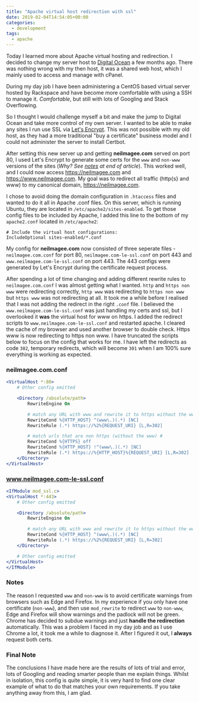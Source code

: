 ```yaml
---
title: "Apache virtual host redirection with ssl"
date: 2019-02-04T14:54:05+00:00
categories:
  - development
tags:
  - apache
---
```


Today I learned more about Apache virtual hosting and redirection. I decided to change my server host to [Digital Ocean](https://www.digitalocean.com) a few months ago. There was nothing wrong with my then host, it was a shared web host, which I mainly used to access and manage with cPanel.

During my day job I have been administering a CentOS based virtual server hosted by Rackspace and have become more comfortable with using a SSH to manage it. *Comfortable*, but still with lots of Googling and Stack Overflowing.

So I thought I would challenge myself a bit and make the jump to Digital Ocean and take more control of my own server. I wanted to be able to make any sites I run use SSL via [Let's Encrypt](https://letsencrypt.org/). This was not possible with my old host, as they had a more traditional "buy a certificate" business model and I could not administer the server to install Certbot.

After setting this new server up and getting **neilmagee.com** served on port 80, I used Let's Encrypt to generate some certs for the `www` and `non-www` versions of the sites (*Why? See [notes](#notes) at end of article*). This worked well, and I could now access https://neilmagee.com and https://www.neilmagee.com. My goal was to redirect all traffic (http{s} and www) to my canonical domain, https://neilmagee.com.
<!--more-->

I chose to avoid doing the domain configuration in `.htaccess` files and wanted to do it all in Apache .conf files. On this server, which is running Ubuntu, they are located in `/etc/apache2/sites-enabled`. To get those config files to be included by Apache, I added this line to the bottom of my `apache2.conf` located in `/etc/apache2`:

```
# Include the virtual host configurations:
IncludeOptional sites-enabled/*.conf
```

My config for **neilmagee.com** now consisted of three seperate files - `neilmagee.com.conf` for port 80, `neilmagee.com-le-ssl.conf` on port 443 and `www.neilmagee.com-le-ssl.conf` on port 443. The 443 configs were generated by Let's Encrypt during the certificate request process.

After spending a lot of time changing and adding different rewrite rules to `neilmagee.com.conf` I was almost getting what I wanted. `http` and `https non www` were redirecting correctly, `http www` was redirecting to `https non www` but `https www` was not redirecting at all. It took me a while before I realised that I was not adding the redirect in the right `.conf` file. I believed the `www.neilmagee.com-le-ssl.conf` was just handling my certs and ssl, but I overlooked it **was** the virtual host for www on https. I added the redirect scripts to `www.neilmagee.com-le-ssl.conf` and restarted apache. I cleared the cache of my browser and used another browser to double check. Https www is now redirecting to https non www. I have truncated the scripts below to focus on the config that works for me. I have left the redirects as code `302`, temporary redirects, which will become `301` when I am 100% sure everything is working as expected. 

### neilmagee.com.conf
```apache
<VirtualHost *:80>
    # Other config emitted

    <Directory /absolute/path>
        RewriteEngine On

        # match any URL with www and rewrite it to https without the www #
        RewriteCond %{HTTP_HOST} ^(www\.)(.*) [NC]
        RewriteRule (.*) https://%2%{REQUEST_URI} [L,R=302]

        # match urls that are non https (without the www) #
        RewriteCond %{HTTPS} off
        RewriteCond %{HTTP_HOST} !^(www\.)(.*) [NC]
        RewriteRule (.*) https://%{HTTP_HOST}%{REQUEST_URI} [L,R=302]
    </Directory>
</VirtualHost>
```

### www.neilmagee.com-le-ssl.conf
```apache
<IfModule mod_ssl.c>
<VirtualHost *:443>
    # Other config emitted

    <Directory /absolute/path>
        RewriteEngine On

        # match any URL with www and rewrite it to https without the www
        RewriteCond %{HTTP_HOST} ^(www\.)(.*) [NC]
        RewriteRule (.*) https://%2%{REQUEST_URI} [L,R=302]
    </Directory>

    # Other config emitted
</VirtualHost>
</IfModule>
```

### Notes

The reason I requested `www` and `non-www` is to avoid certificate warnings from browsers such as Edge and Firefox. In my experience if you only have one certificate (`non-www`), and then use `mod_rewrite` to redirect `www` to `non-www`, Edge and Firefox will show warnings and the padlock will not be green. Chrome has decided to subdue warnings and just **handle the redirection** automatically. This was a problem I faced in my day job and as I use Chrome a lot, it took me a while to diagnose it. After I figured it out, I **always** request both certs.

### Final Note

The conclusions I have made here are the results of lots of trial and error, lots of Googling and reading smarter people than me explain things. Whilst in isolation, this config is quite simple, it is very hard to find one clear example of what to do that matches your own requirements. If you take anything away from this, I am glad.